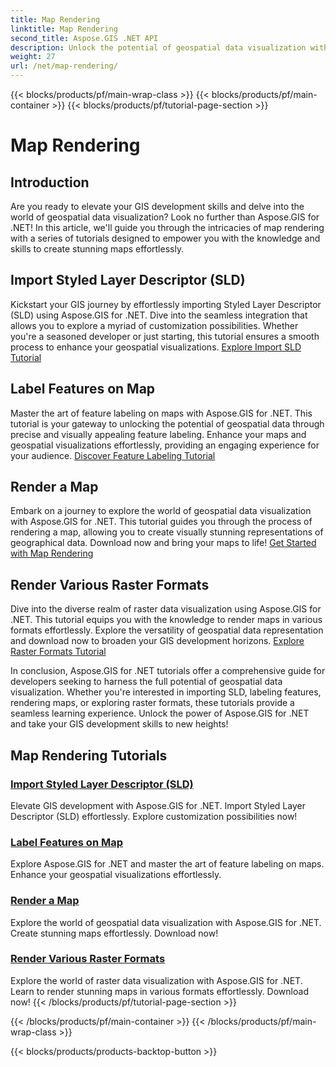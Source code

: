 ```yaml
---
title: Map Rendering
linktitle: Map Rendering
second_title: Aspose.GIS .NET API
description: Unlock the potential of geospatial data visualization with Aspose.GIS for .NET. Effortlessly import SLD, label features, and render stunning maps. Explore now!
weight: 27
url: /net/map-rendering/
---
```


{{< blocks/products/pf/main-wrap-class >}}
{{< blocks/products/pf/main-container >}}
{{< blocks/products/pf/tutorial-page-section >}}

# Map Rendering

## Introduction
Are you ready to elevate your GIS development skills and delve into the world of geospatial data visualization? Look no further than Aspose.GIS for .NET! In this article, we'll guide you through the intricacies of map rendering with a series of tutorials designed to empower you with the knowledge and skills to create stunning maps effortlessly.

## Import Styled Layer Descriptor (SLD)

Kickstart your GIS journey by effortlessly importing Styled Layer Descriptor (SLD) using Aspose.GIS for .NET. Dive into the seamless integration that allows you to explore a myriad of customization possibilities. Whether you're a seasoned developer or just starting, this tutorial ensures a smooth process to enhance your geospatial visualizations. [Explore Import SLD Tutorial](./import-styled-layer-descriptor/)

## Label Features on Map

Master the art of feature labeling on maps with Aspose.GIS for .NET. This tutorial is your gateway to unlocking the potential of geospatial data through precise and visually appealing feature labeling. Enhance your maps and geospatial visualizations effortlessly, providing an engaging experience for your audience. [Discover Feature Labeling Tutorial](./label-features-on-map/)

## Render a Map

Embark on a journey to explore the world of geospatial data visualization with Aspose.GIS for .NET. This tutorial guides you through the process of rendering a map, allowing you to create visually stunning representations of geographical data. Download now and bring your maps to life! [Get Started with Map Rendering](./render-a-map/)

## Render Various Raster Formats

Dive into the diverse realm of raster data visualization using Aspose.GIS for .NET. This tutorial equips you with the knowledge to render maps in various formats effortlessly. Explore the versatility of geospatial data representation and download now to broaden your GIS development horizons. [Explore Raster Formats Tutorial](./render-various-raster-formats/)

In conclusion, Aspose.GIS for .NET tutorials offer a comprehensive guide for developers seeking to harness the full potential of geospatial data visualization. Whether you're interested in importing SLD, labeling features, rendering maps, or exploring raster formats, these tutorials provide a seamless learning experience. Unlock the power of Aspose.GIS for .NET and take your GIS development skills to new heights!
## Map Rendering Tutorials
### [Import Styled Layer Descriptor (SLD)](./import-styled-layer-descriptor/)
Elevate GIS development with Aspose.GIS for .NET. Import Styled Layer Descriptor (SLD) effortlessly. Explore customization possibilities now!
### [Label Features on Map](./label-features-on-map/)
Explore Aspose.GIS for .NET and master the art of feature labeling on maps. Enhance your geospatial visualizations effortlessly.
### [Render a Map](./render-a-map/)
Explore the world of geospatial data visualization with Aspose.GIS for .NET. Create stunning maps effortlessly. Download now!
### [Render Various Raster Formats](./render-various-raster-formats/)
Explore the world of raster data visualization with Aspose.GIS for .NET. Learn to render stunning maps in various formats effortlessly. Download now!
{{< /blocks/products/pf/tutorial-page-section >}}

{{< /blocks/products/pf/main-container >}}
{{< /blocks/products/pf/main-wrap-class >}}

{{< blocks/products/products-backtop-button >}}
